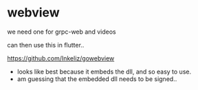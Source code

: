 # webview

we need one for grpc-web and videos

can then use this in flutter..


https://github.com/Inkeliz/gowebview
- looks like best because it embeds the dll, and so easy to use.
- am guessing that the embedded dll needs to be signed..